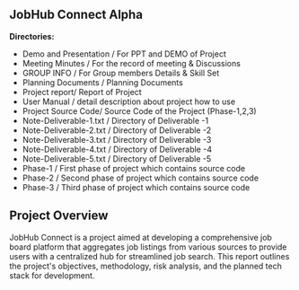 ## JobHub Connect Alpha

**Directories:**

- Demo and Presentation / For PPT and DEMO of Project
- Meeting Minutes / For the record of meeting & Discussions
- GROUP INFO / For Group members Details & Skill Set
- Planning Documents / Planning Documents
- Project report/ Report of Project
- User Manual / detail description about project how to use
- Project Source Code/ Source Code of the Project (Phase-1,2,3)
- Note-Deliverable-1.txt / Directory of Deliverable -1
- Note-Deliverable-2.txt / Directory of Deliverable -2
- Note-Deliverable-3.txt / Directory of Deliverable -3
- Note-Deliverable-4.txt / Directory of Deliverable -4
- Note-Deliverable-5.txt / Directory of Deliverable -5
- Phase-1 / First phase of project which contains source code
- Phase-2 / Second phase of project which contains source code
- Phase-3 / Third phase of project which contains source code


## Project Overview
JobHub Connect is a project aimed at developing a comprehensive job board platform that aggregates job listings from various sources to provide users with a centralized hub for streamlined job search. This report outlines the project's objectives, methodology, risk analysis, and the planned tech stack for development.
